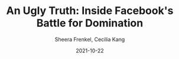 ---
title: "An Ugly Truth: Inside Facebook's Battle for Domination"
author: "Sheera Frenkel, Cecilia Kang"
isbn: "0063136740"
isbn13: "9780063136748"
rating: "4"
publisher: "Harper"
pages: "400"
publishYear: "2021"
read: "2021"
goodreads_id: "56470423"
language: "en"
date: "2021-10-22"
---